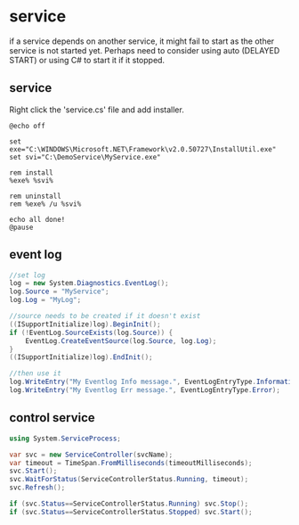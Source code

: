 # service

if a service depends on another service, it might fail to start as the other service is not started yet. Perhaps need to consider using auto (DELAYED START) or using C# to start it if it stopped.

## service
Right click the 'service.cs' file and add installer.

```dos install_service.bat
@echo off

set exe="C:\WINDOWS\Microsoft.NET\Framework\v2.0.50727\InstallUtil.exe"
set svi="C:\DemoService\MyService.exe"

rem install
%exe% %svi%

rem uninstall
rem %exe% /u %svi%

echo all done!
@pause
```

## event log
```c#
//set log
log = new System.Diagnostics.EventLog();
log.Source = "MyService";
log.Log = "MyLog";

//source needs to be created if it doesn't exist
((ISupportInitialize)log).BeginInit();
if (!EventLog.SourceExists(log.Source)) {
    EventLog.CreateEventSource(log.Source, log.Log);
}
((ISupportInitialize)log).EndInit();

//then use it
log.WriteEntry("My Eventlog Info message.", EventLogEntryType.Information);
log.WriteEntry("My Eventlog Err message.", EventLogEntryType.Error);
```

## control service

```csharp
using System.ServiceProcess;

var svc = new ServiceController(svcName);
var timeout = TimeSpan.FromMilliseconds(timeoutMilliseconds);
svc.Start();
svc.WaitForStatus(ServiceControllerStatus.Running, timeout);
svc.Refresh();

if (svc.Status==ServiceControllerStatus.Running) svc.Stop();
if (svc.Status==ServiceControllerStatus.Stopped) svc.Start();
```
